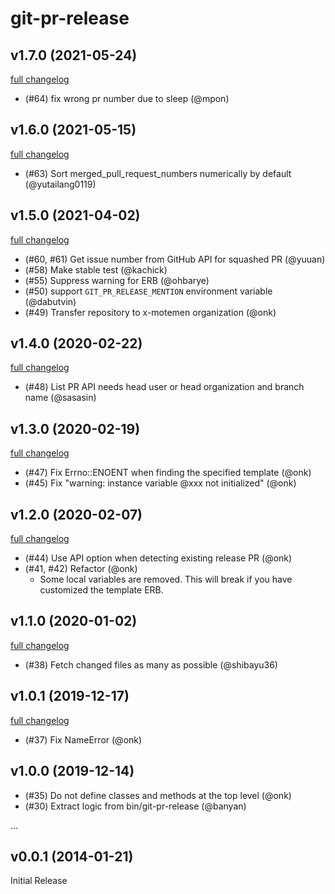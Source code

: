 # git-pr-release

## v1.7.0 (2021-05-24)

[full changelog](https://github.com/x-motemen/git-pr-release/compare/v1.6.0...v1.7.0)

* (#64) fix wrong pr number due to sleep (@mpon)

## v1.6.0 (2021-05-15)

[full changelog](https://github.com/x-motemen/git-pr-release/compare/v1.5.0...v1.6.0)

* (#63) Sort merged_pull_request_numbers numerically by default (@yutailang0119)

## v1.5.0 (2021-04-02)

[full changelog](https://github.com/x-motemen/git-pr-release/compare/v1.4.0...v1.5.0)

* (#60, #61) Get issue number from GitHub API for squashed PR (@yuuan)
* (#58) Make stable test (@kachick)
* (#55) Suppress warning for ERB (@ohbarye)
* (#50) support `GIT_PR_RELEASE_MENTION` environment variable (@dabutvin)
* (#49) Transfer repository to x-motemen organization (@onk)

## v1.4.0 (2020-02-22)

[full changelog](https://github.com/x-motemen/git-pr-release/compare/v1.3.0...v1.4.0)

* (#48) List PR API needs head user or head organization and branch name (@sasasin)

## v1.3.0 (2020-02-19)

[full changelog](https://github.com/x-motemen/git-pr-release/compare/v1.2.0...v1.3.0)

* (#47) Fix Errno::ENOENT when finding the specified template (@onk)
* (#45) Fix "warning: instance variable @xxx not initialized" (@onk)

## v1.2.0 (2020-02-07)

[full changelog](https://github.com/x-motemen/git-pr-release/compare/v1.1.0...v1.2.0)

* (#44) Use API option when detecting existing release PR (@onk)
* (#41, #42) Refactor (@onk)
  - Some local variables are removed. This will break if you have customized the template ERB.

## v1.1.0 (2020-01-02)

[full changelog](https://github.com/x-motemen/git-pr-release/compare/v1.0.1...v1.1.0)

* (#38) Fetch changed files as many as possible (@shibayu36)

## v1.0.1 (2019-12-17)

[full changelog](https://github.com/x-motemen/git-pr-release/compare/v1.0.0...v1.0.1)

* (#37) Fix NameError (@onk)

## v1.0.0 (2019-12-14)

* (#35) Do not define classes and methods at the top level (@onk)
* (#30) Extract logic from bin/git-pr-release (@banyan)

...

## v0.0.1 (2014-01-21)

Initial Release
